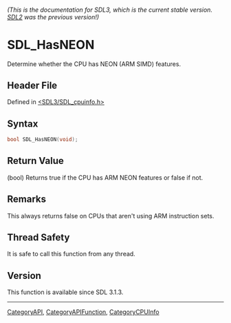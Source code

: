 ###### (This is the documentation for SDL3, which is the current stable version. [SDL2](https://wiki.libsdl.org/SDL2/) was the previous version!)
# SDL_HasNEON

Determine whether the CPU has NEON (ARM SIMD) features.

## Header File

Defined in [<SDL3/SDL_cpuinfo.h>](https://github.com/libsdl-org/SDL/blob/main/include/SDL3/SDL_cpuinfo.h)

## Syntax

```c
bool SDL_HasNEON(void);
```

## Return Value

(bool) Returns true if the CPU has ARM NEON features or false if not.

## Remarks

This always returns false on CPUs that aren't using ARM instruction sets.

## Thread Safety

It is safe to call this function from any thread.

## Version

This function is available since SDL 3.1.3.

----
[CategoryAPI](CategoryAPI), [CategoryAPIFunction](CategoryAPIFunction), [CategoryCPUInfo](CategoryCPUInfo)

